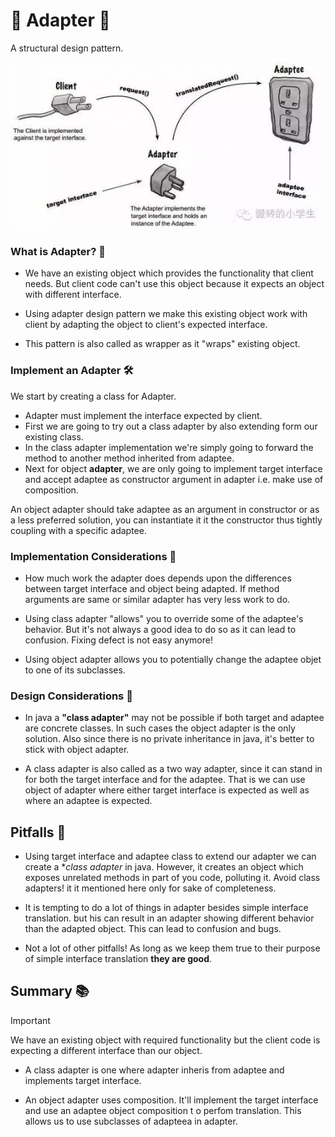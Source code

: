 # 🧭 Adapter 🧭

A structural design pattern.
<center>
<img  src="assets/adapter.jpg" alt="Adapter Design Pattern"  />  
</center>

### What is Adapter? 🤔

- We have an existing object which provides the functionality that client needs. But client code can't use this object because it expects an object with different interface.

- Using adapter design pattern we make this existing object work with client by adapting the object to client's expected interface.

- This pattern is also called as wrapper as it "wraps" existing object.

### Implement an Adapter 🛠

We start by creating a class for Adapter.

- Adapter must implement the interface expected by client.
- First we are going to try out a class adapter by also extending form our existing class.
- In the class adapter implementation we're simply going to forward the method to another method inherited from adaptee.
- Next for object **adapter**, we are only going to implement target interface and accept adaptee as constructor argument in adapter i.e. make use of composition.

An object adapter should take adaptee as an argument in constructor or as a less preferred solution, you can instantiate it it the constructor thus tightly coupling with a specific adaptee.

### Implementation Considerations 🌟

- How much work the adapter does depends upon the differences between target interface and object being adapted. If method arguments are same or similar adapter has very less work to do.

- Using class adapter "allows" you to override some of the adaptee's behavior. But it's not always a good idea to do so as it can lead to confusion. Fixing defect is not easy anymore!

- Using object adapter allows you to potentially change the adaptee objet to one of its subclasses.

### Design Considerations 🌟

- In java a **"class adapter"** may not be possible if both target and adaptee are concrete classes. In such cases the object adapter is the only solution. Also since there is no private inheritance in java, it's better to stick with object adapter.

- A class adapter is also called as a two way adapter, since it can stand in for both the target interface and for the adaptee. That is we can use object of adapter where either target interface is expected as well as where an adaptee is expected.

## Pitfalls 🚧

- Using target interface and adaptee class to extend our adapter we can create a \*_class adapter_ in java. However, it creates an object which exposes unrelated methods in part of you code, polluting it. Avoid class adapters! it it mentioned here only for sake of completeness.

- It is tempting to do a lot of things in adapter besides simple interface translation. but his can result in an adapter showing different behavior than the adapted object. This can lead to confusion and bugs.

* Not a lot of other pitfalls! As long as we keep them true to their purpose of simple interface translation **they are good**.

## Summary 📚

>[!IMPORTANT]
>We have an existing object with required functionality but the client code is expecting a different interface than our object.

- A class adapter is one where adapter inheris from adaptee and implements target interface.

- An object adapter uses composition. It'll implement the target interface and use an adaptee object composition t o perfom translation. This allows us to use subclasses of adapteea in adapter.
